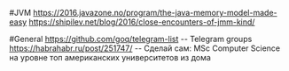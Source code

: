 
#JVM
https://2016.javazone.no/program/the-java-memory-model-made-easy
https://shipilev.net/blog/2016/close-encounters-of-jmm-kind/


#General
https://github.com/goq/telegram-list -- Telegram groups
https://habrahabr.ru/post/251747/ -- Сделай сам: MSc Computer Science на уровне топ американских университетов из дома
